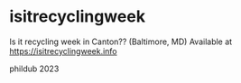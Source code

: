 # isitrecyclingweek
Is it recycling week in Canton?? (Baltimore, MD)
Available at https://isitrecyclingweek.info

phildub 2023
